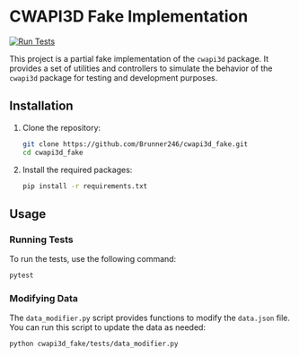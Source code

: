 # CWAPI3D Fake Implementation

[![Run Tests](https://github.com/Brunner246/cwapi3d_fake/actions/workflows/test.yml/badge.svg)](https://github.com/Brunner246/cwapi3d_fake/actions/workflows/test.yml)

This project is a partial fake implementation of the `cwapi3d` package. It provides a set of utilities and controllers
to simulate the behavior of the `cwapi3d` package for testing and development purposes.

## Installation

1. Clone the repository:
   ```sh
   git clone https://github.com/Brunner246/cwapi3d_fake.git
   cd cwapi3d_fake
   ```

2. Install the required packages:
   ```sh
   pip install -r requirements.txt
   ```

## Usage

### Running Tests

To run the tests, use the following command:

```sh
pytest
```

### Modifying Data

The `data_modifier.py` script provides functions to modify the `data.json` file. You can run this script to update the
data as needed:

```sh
python cwapi3d_fake/tests/data_modifier.py
```
